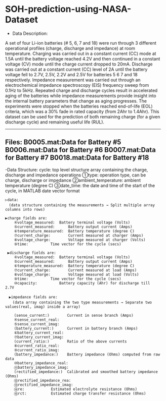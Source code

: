# SOH-prediction-using-NASA-Dataset

- Data Description:

A set of four Li-ion batteries (# 5, 6, 7 and 18) were run through 3 different operational profiles (charge, discharge and impedance) at room temperature. Charging was carried out in a constant current (CC) mode at 1.5A until the battery voltage reached 4.2V and then continued in a constant voltage (CV) mode until the charge current dropped to 20mA. Discharge was carried out at a constant current (CC) level of 2A until the battery voltage fell to 2.7V, 2.5V, 2.2V and 2.5V for batteries 5 6 7 and 18 respectively. Impedance measurement was carried out through an electrochemical impedance spectroscopy (EIS) frequency sweep from 0.1Hz to 5kHz. Repeated charge and discharge cycles result in accelerated aging of the batteries while impedance measurements provide insight into the internal battery parameters that change as aging progresses. The experiments were stopped when the batteries reached end-of-life (EOL) criteria, which was a 30% fade in rated capacity (from 2Ahr to 1.4Ahr). This dataset can be used for the prediction of both remaining charge (for a given discharge cycle) and remaining useful life (RUL).

---
Files:
B0005.mat:Data for Battery #5
B0006.mat:Data for Battery #6
B0007.mat:Data for Battery #7
B0018.mat:Data for Battery #18
---
-Data Structure:
	cycle:	top level structure array containing the charge, discharge and impedance operations
	①type: 	operation  type, can be charge, discharge or impedance
	②ambient_temperature:	ambient temperature (degree C)
	③date_time: 	the date and time of the start of the cycle, in MATLAB  date vector format
	
	▷data: 
	　(data structure containing the measurements → Split multiple array columns into rows)
            
	▶charge fields are:
		④voltage_measured: 	Battery terminal voltage (Volts)
		⑤current_measured:		Battery output current (Amps)
		⑥temperature_measured: 	Battery temperature (degree C)
		⑦current_charge:		Current measured at charger (Amps)
		⑧voltage_charge:		Voltage measured at charger (Volts)
		⑨time:			Time vector for the cycle (secs)
	  
	 ▶discharge fields are:
		④voltage_measured: 	Battery terminal voltage (Volts)
		⑤current_measured:		Battery output current (Amps)
		⑥temperature_measured: 	Battery temperature (degree C)
		⑦current_charge:		Current measured at load (Amps)
		⑧voltage_charge:		Voltage measured at load (Volts)
		⑨time:			Time vector for the cycle (secs)
		⑩capacity:			Battery capacity (Ahr) for discharge till 2.7V 
	   
	　▶impedance fields are:
	　　(data array containing the two type measurements → Separate two values(real, imag) inside a array)

		(sense_current:)		Current in sense branch (Amps)
		④sense_current_real:
		⑤sense_current_imag:
		(battery_current:)		Current in battery branch (Amps)
		⑥battery_current_real:
		⑦battery_current_imag:
		(current_ratio:)		Ratio of the above currents 
		⑧current_ratio_real:
		⑨current_ratio_imag:
		(battery_impedance:)	Battery impedance (Ohms) computed from raw data
		⑩battery_impedance_real:
		⑪battery_impedance_imag:
		(rectified_impedance:)	Calibrated and smoothed battery impedance (Ohms)
		⑫rectified_impedance_rea:
		⑬rectified_impedance_imag: 
		⑭re:			Estimated electrolyte resistance (Ohms)
		⑮rct:			Estimated charge transfer resistance (Ohms)

